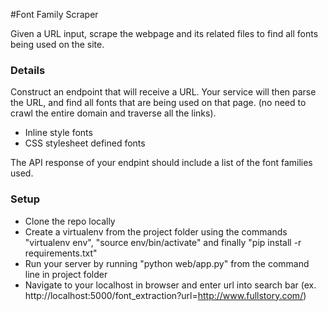 #Font Family Scraper

Given a URL input, scrape the webpage and its related files to find all fonts being used on the site.


### Details

Construct an endpoint that will receive a URL. Your service will then parse the URL, and find all fonts that are being used on that page. (no need to crawl the entire domain and traverse all the links).

- Inline style fonts
- CSS stylesheet defined fonts

The API response of your endpint should include a list of the font families used.

### Setup
- Clone the repo locally
- Create a virtualenv from the project folder using the commands "virtualenv env", "source env/bin/activate" and finally "pip install -r requirements.txt"
- Run your server by running "python web/app.py" from the command line in project folder
- Navigate to your localhost in browser and enter url into search bar (ex. http://localhost:5000/font_extraction?url=http://www.fullstory.com/)
